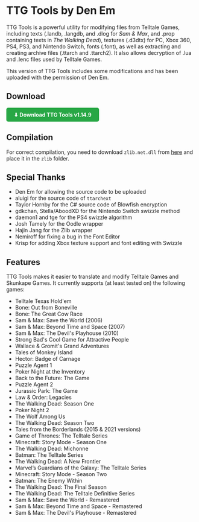 # TTG Tools by Den Em

TTG Tools is a powerful utility for modifying files from Telltale Games, including texts (.landb, .langdb, and .dlog for *Sam & Max*, and .prop containing texts in *The Walking Dead*), textures (.d3dtx) for PC, Xbox 360, PS4, PS3, and Nintendo Switch, fonts (.font), as well as extracting and creating archive files (.ttarch and .ttarch2). It also allows decryption of .lua and .lenc files used by Telltale Games.

This version of TTG Tools includes some modifications and has been uploaded with the permission of Den Em.

## Download

<a href="https://github.com/zenderovpaulo95/TTG-Tools/releases/tag/v.1.14.9" style="display:inline-block;padding:10px 20px;background-color:#28a745;color:white;border-radius:5px;text-decoration:none;font-weight:bold;">⬇ Download TTG Tools v1.14.9</a>

## Compilation

For correct compilation, you need to download `zlib.net.dll` from [here](http://www.componentace.com/download/download.php?editionid=25) and place it in the `zlib` folder.

## Special Thanks

- Den Em for allowing the source code to be uploaded  
- aluigi for the source code of `ttarchext`  
- Taylor Hornby for the C# source code of Blowfish encryption  
- gdkchan, Stella/AboodXD for the Nintendo Switch swizzle method  
- daemon1 and tge for the PS4 swizzle algorithm  
- Josh Tamely for the Oodle wrapper  
- Hajin Jang for the Zlib wrapper  
- Nemiroff for fixing a bug in the Font Editor  
- Krisp for adding Xbox texture support and font editing with Swizzle  

## Features

TTG Tools makes it easier to translate and modify Telltale Games and Skunkape Games. It currently supports (at least tested on) the following games:

- Telltale Texas Hold'em  
- Bone: Out from Boneville  
- Bone: The Great Cow Race  
- Sam & Max: Save the World (2006)  
- Sam & Max: Beyond Time and Space (2007)  
- Sam & Max: The Devil's Playhouse (2010)  
- Strong Bad's Cool Game for Attractive People  
- Wallace & Gromit's Grand Adventures  
- Tales of Monkey Island  
- Hector: Badge of Carnage  
- Puzzle Agent 1  
- Poker Night at the Inventory  
- Back to the Future: The Game  
- Puzzle Agent 2  
- Jurassic Park: The Game  
- Law & Order: Legacies  
- The Walking Dead: Season One  
- Poker Night 2  
- The Wolf Among Us  
- The Walking Dead: Season Two  
- Tales from the Borderlands (2015 & 2021 versions)  
- Game of Thrones: The Telltale Series  
- Minecraft: Story Mode - Season One  
- The Walking Dead: Michonne  
- Batman: The Telltale Series  
- The Walking Dead: A New Frontier  
- Marvel’s Guardians of the Galaxy: The Telltale Series  
- Minecraft: Story Mode - Season Two  
- Batman: The Enemy Within  
- The Walking Dead: The Final Season  
- The Walking Dead: The Telltale Definitive Series  
- Sam & Max: Save the World - Remastered  
- Sam & Max: Beyond Time and Space - Remastered  
- Sam & Max: The Devil's Playhouse - Remastered
